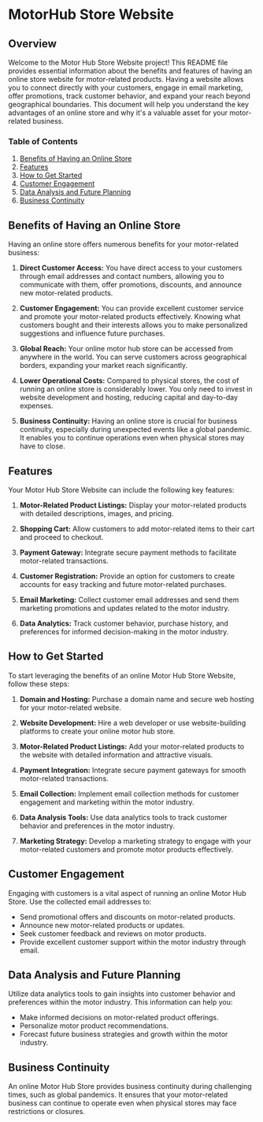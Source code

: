 # MotorHub Store Website

## Overview

Welcome to the Motor Hub Store Website project! This README file provides essential information about the benefits and features of having an online store website for motor-related products. Having a website allows you to connect directly with your customers, engage in email marketing, offer promotions, track customer behavior, and expand your reach beyond geographical boundaries. This document will help you understand the key advantages of an online store and why it's a valuable asset for your motor-related business.

### Table of Contents

1. [Benefits of Having an Online Store](#benefits)
2. [Features](#features)
3. [How to Get Started](#get-started)
4. [Customer Engagement](#customer-engagement)
5. [Data Analysis and Future Planning](#data-analysis)
6. [Business Continuity](#business-continuity)

## Benefits of Having an Online Store

Having an online store offers numerous benefits for your motor-related business:

1. **Direct Customer Access:** You have direct access to your customers through email addresses and contact numbers, allowing you to communicate with them, offer promotions, discounts, and announce new motor-related products.

2. **Customer Engagement:** You can provide excellent customer service and promote your motor-related products effectively. Knowing what customers bought and their interests allows you to make personalized suggestions and influence future purchases.

3. **Global Reach:** Your online motor hub store can be accessed from anywhere in the world. You can serve customers across geographical borders, expanding your market reach significantly.

4. **Lower Operational Costs:** Compared to physical stores, the cost of running an online store is considerably lower. You only need to invest in website development and hosting, reducing capital and day-to-day expenses.

5. **Business Continuity:** Having an online store is crucial for business continuity, especially during unexpected events like a global pandemic. It enables you to continue operations even when physical stores may have to close.

## Features

Your Motor Hub Store Website can include the following key features:

1. **Motor-Related Product Listings:** Display your motor-related products with detailed descriptions, images, and pricing.

2. **Shopping Cart:** Allow customers to add motor-related items to their cart and proceed to checkout.

3. **Payment Gateway:** Integrate secure payment methods to facilitate motor-related transactions.

4. **Customer Registration:** Provide an option for customers to create accounts for easy tracking and future motor-related purchases.

5. **Email Marketing:** Collect customer email addresses and send them marketing promotions and updates related to the motor industry.

6. **Data Analytics:** Track customer behavior, purchase history, and preferences for informed decision-making in the motor industry.

## How to Get Started

To start leveraging the benefits of an online Motor Hub Store Website, follow these steps:

1. **Domain and Hosting:** Purchase a domain name and secure web hosting for your motor-related website.

2. **Website Development:** Hire a web developer or use website-building platforms to create your online motor hub store.

3. **Motor-Related Product Listings:** Add your motor-related products to the website with detailed information and attractive visuals.

4. **Payment Integration:** Integrate secure payment gateways for smooth motor-related transactions.

5. **Email Collection:** Implement email collection methods for customer engagement and marketing within the motor industry.

6. **Data Analysis Tools:** Use data analytics tools to track customer behavior and preferences in the motor industry.

7. **Marketing Strategy:** Develop a marketing strategy to engage with your motor-related customers and promote motor products effectively.

## Customer Engagement

Engaging with customers is a vital aspect of running an online Motor Hub Store. Use the collected email addresses to:

- Send promotional offers and discounts on motor-related products.
- Announce new motor-related products or updates.
- Seek customer feedback and reviews on motor products.
- Provide excellent customer support within the motor industry through email.

## Data Analysis and Future Planning

Utilize data analytics tools to gain insights into customer behavior and preferences within the motor industry. This information can help you:

- Make informed decisions on motor-related product offerings.
- Personalize motor product recommendations.
- Forecast future business strategies and growth within the motor industry.

## Business Continuity

An online Motor Hub Store provides business continuity during challenging times, such as global pandemics. It ensures that your motor-related business can continue to operate even when physical stores may face restrictions or closures.
